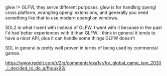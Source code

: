 glew != GLFW, they serve different purposes. glew is for handling opengl cross platform, wrangling opengl extensions, and generally you need something like that to use modern opengl on windows.

SDL2 is what I went with instead of GLFW. I went with it because in the past I'd had better experiences with it than GLFW. I think in general it tends to have a nicer API, plus it can handle some things GLFW doesn't

SDL in general is pretty well proven in terms of being used by commercial games.

https://www.reddit.com/r/Zig/comments/exa1vr/for_global_game_jam_2020_i_decided_to_do_a/fhgux93/
